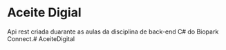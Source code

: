 # Aceite Digial
Api rest criada duarante as aulas da disciplina de back-end C# do Biopark Connect.# AceiteDigital
